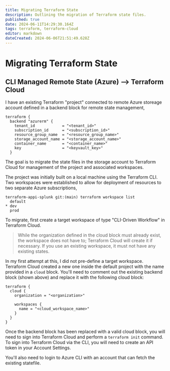 ```yaml
---
title: Migrating Terraform State
description: Outlining the migration of Terraform state files. 
published: true
date: 2024-06-11T14:29:30.164Z
tags: terraform, terraform-cloud
editor: markdown
dateCreated: 2024-06-06T21:51:49.628Z
---
```


# Migrating Terraform State

## CLI Managed Remote State (Azure) --> Terraform Cloud

I have an existing Terraform "project" connected to remote Azure storeage account defined in a backend block for remote state management,

```
terraform {
  backend "azurerm" {
    tenant_id            = "<tenant_id>"
    subscription_id      = "<subscription_id>"
    resource_group_name  = "<resource_group_name>"
    storage_account_name = "<storage_account_name>"
    container_name       = "<container_name>"
    key                  = "<keyvault_key>"
  }
```

The goal is to migrate the state files in the storage account to Terraform Cloud for management of the project and associated workspaces.

The project was initially built on a local machine using the Terraform CLI. Two workspaces were established to allow for deployment of resources to two separate Azure subscriptions,

```
terraform-appi-splunk git:(main) terraform workspace list
  default
* dev
  prod
```

To migrate, first create a target workspace of type "CLI-Driven Workflow" in Terraform Cloud. 

> While the organization defined in the cloud block must already exist, the workspace does not have to; Terraform Cloud will create it if necessary. If you use an existing workspace, it must not have any existing states.

In my first attempt at this, I did not pre-define a target workspace. Terraform Cloud created a new one inside the default project with the name provided in a `cloud` block. You'll need to comment out the existing backend block (shown above) and replace it with the following cloud block:

```
terraform {
  cloud {
    organization = "<organization>"

    workspaces {
      name = "<cloud_workspace_name>"
    }
  }
}
```

Once the backend block has been replaced with a valid cloud block, you will need to sign into Terraform Cloud and perform a `terraform init` command. To sign into Terraform Cloud via the CLI, you will need to create an API token in your Account Settings. 

You'll also need to login to Azure CLI with an account that can fetch the existing statefile. 







